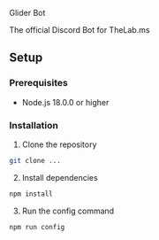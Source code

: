 Glider Bot

The official Discord Bot for TheLab.ms 

## Setup
### Prerequisites
- Node.js 18.0.0 or higher

### Installation
1. Clone the repository

```bash
git clone ...
```

2. Install dependencies

```bash
npm install
```

3. Run the config command

```bash 
npm run config
```

